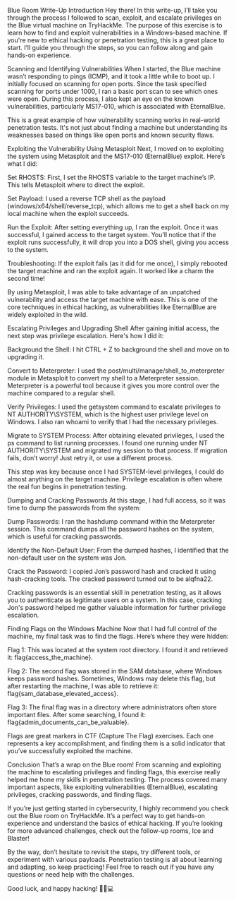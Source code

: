 Blue Room Write-Up
Introduction
Hey there! In this write-up, I’ll take you through the process I followed to scan, exploit, and escalate privileges on the Blue virtual machine on TryHackMe. The purpose of this exercise is to learn how to find and exploit vulnerabilities in a Windows-based machine. If you're new to ethical hacking or penetration testing, this is a great place to start. I’ll guide you through the steps, so you can follow along and gain hands-on experience.

Scanning and Identifying Vulnerabilities
When I started, the Blue machine wasn’t responding to pings (ICMP), and it took a little while to boot up. I initially focused on scanning for open ports. Since the task specified scanning for ports under 1000, I ran a basic port scan to see which ones were open. During this process, I also kept an eye on the known vulnerabilities, particularly MS17-010, which is associated with EternalBlue.

This is a great example of how vulnerability scanning works in real-world penetration tests. It's not just about finding a machine but understanding its weaknesses based on things like open ports and known security flaws.

Exploiting the Vulnerability Using Metasploit
Next, I moved on to exploiting the system using Metasploit and the MS17-010 (EternalBlue) exploit. Here’s what I did:

Set RHOSTS: First, I set the RHOSTS variable to the target machine’s IP. This tells Metasploit where to direct the exploit.

Set Payload: I used a reverse TCP shell as the payload (windows/x64/shell/reverse_tcp), which allows me to get a shell back on my local machine when the exploit succeeds.

Run the Exploit: After setting everything up, I ran the exploit. Once it was successful, I gained access to the target system. You’ll notice that if the exploit runs successfully, it will drop you into a DOS shell, giving you access to the system.

Troubleshooting: If the exploit fails (as it did for me once), I simply rebooted the target machine and ran the exploit again. It worked like a charm the second time!

By using Metasploit, I was able to take advantage of an unpatched vulnerability and access the target machine with ease. This is one of the core techniques in ethical hacking, as vulnerabilities like EternalBlue are widely exploited in the wild.

Escalating Privileges and Upgrading Shell
After gaining initial access, the next step was privilege escalation. Here's how I did it:

Background the Shell: I hit CTRL + Z to background the shell and move on to upgrading it.

Convert to Meterpreter: I used the post/multi/manage/shell_to_meterpreter module in Metasploit to convert my shell to a Meterpreter session. Meterpreter is a powerful tool because it gives you more control over the machine compared to a regular shell.

Verify Privileges: I used the getsystem command to escalate privileges to NT AUTHORITY\SYSTEM, which is the highest user privilege level on Windows. I also ran whoami to verify that I had the necessary privileges.

Migrate to SYSTEM Process: After obtaining elevated privileges, I used the ps command to list running processes. I found one running under NT AUTHORITY\SYSTEM and migrated my session to that process. If migration fails, don’t worry! Just retry it, or use a different process.

This step was key because once I had SYSTEM-level privileges, I could do almost anything on the target machine. Privilege escalation is often where the real fun begins in penetration testing.

Dumping and Cracking Passwords
At this stage, I had full access, so it was time to dump the passwords from the system:

Dump Passwords: I ran the hashdump command within the Meterpreter session. This command dumps all the password hashes on the system, which is useful for cracking passwords.

Identify the Non-Default User: From the dumped hashes, I identified that the non-default user on the system was Jon.

Crack the Password: I copied Jon’s password hash and cracked it using hash-cracking tools. The cracked password turned out to be alqfna22.

Cracking passwords is an essential skill in penetration testing, as it allows you to authenticate as legitimate users on a system. In this case, cracking Jon's password helped me gather valuable information for further privilege escalation.

Finding Flags on the Windows Machine
Now that I had full control of the machine, my final task was to find the flags. Here’s where they were hidden:

Flag 1: This was located at the system root directory. I found it and retrieved it: flag{access_the_machine}.

Flag 2: The second flag was stored in the SAM database, where Windows keeps password hashes. Sometimes, Windows may delete this flag, but after restarting the machine, I was able to retrieve it: flag{sam_database_elevated_access}.

Flag 3: The final flag was in a directory where administrators often store important files. After some searching, I found it: flag{admin_documents_can_be_valuable}.

Flags are great markers in CTF (Capture The Flag) exercises. Each one represents a key accomplishment, and finding them is a solid indicator that you’ve successfully exploited the machine.

Conclusion
That’s a wrap on the Blue room! From scanning and exploiting the machine to escalating privileges and finding flags, this exercise really helped me hone my skills in penetration testing. The process covered many important aspects, like exploiting vulnerabilities (EternalBlue), escalating privileges, cracking passwords, and finding flags.

If you’re just getting started in cybersecurity, I highly recommend you check out the Blue room on TryHackMe. It’s a perfect way to get hands-on experience and understand the basics of ethical hacking. If you’re looking for more advanced challenges, check out the follow-up rooms, Ice and Blaster!

By the way, don’t hesitate to revisit the steps, try different tools, or experiment with various payloads. Penetration testing is all about learning and adapting, so keep practicing! Feel free to reach out if you have any questions or need help with the challenges.

Good luck, and happy hacking! 👨‍💻💻